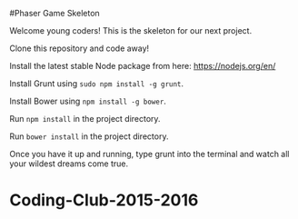 #Phaser Game Skeleton

Welcome young coders! This is the skeleton for our next project.

Clone this repository and code away!

Install the latest stable Node package from here: https://nodejs.org/en/

Install Grunt using `sudo npm install -g grunt`.

Install Bower using `npm install -g bower`.

Run `npm install` in the project directory.

Run `bower install` in the project directory.

Once you have it up and running, type grunt into the terminal and watch all your wildest dreams come true.
# Coding-Club-2015-2016
